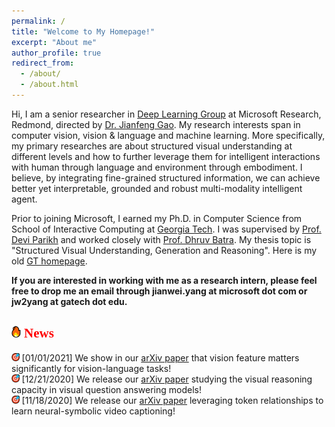 ```yaml
---
permalink: /
title: "Welcome to My Homepage!"
excerpt: "About me"
author_profile: true
redirect_from: 
  - /about/
  - /about.html
---
```


Hi, I am a senior researcher in [Deep Learning Group](https://www.microsoft.com/en-us/research/group/deep-learning-group/) at Microsoft Research, Redmond, directed by [Dr. Jianfeng Gao](http://research.microsoft.com/en-us/um/people/jfgao/). My research interests span in computer vision, vision & language and machine learning. More specifically, my primary researches are about structured visual understanding at different levels and how to further leverage them for intelligent interactions with human through language and environment through embodiment. I believe, by integrating fine-grained structured information, we can achieve better yet interpretable, grounded and robust multi-modality intelligent agent.

Prior to joining Microsoft, I earned my Ph.D. in Computer Science from School of Interactive Computing at [Georgia Tech](https://www.gatech.edu). I was supervised by [Prof. Devi Parikh](https://cc.gatech.edu/~parikh/) and worked closely with [Prof. Dhruv Batra](https://www.cc.gatech.edu/~dbatra/). My thesis topic is "Structured Visual Understanding, Generation and Reasoning". Here is my old [GT homepage](https://www.cc.gatech.edu/~jyang375/).

**If you are interested in working with me as a research intern, please feel free to drop me an email through jianwei.yang at microsoft dot com or jw2yang at gatech dot edu.**

<h2><img src="/images/fire.png" width="3%"/> <span style="color:red; font-family:Papyrus">News</span></h2>

  <img src="/images/dart.png" width="2.5%"/> \[01/01/2021\] We show in our [arXiv paper](https://arxiv.org/pdf/2101.00529.pdf) that vision feature matters significantly for vision-language tasks!<br/>
  <img src="/images/dart.png" width="2.5%"/> \[12/21/2020\] We release our [arXiv paper](https://arxiv.org/pdf/2012.11587.pdf) studying the visual reasoning capacity in visual question answering models!<br/>
  <img src="/images/dart.png" width="2.5%"/> \[11/18/2020\] We release our [arXiv paper](https://arxiv.org/pdf/2011.09530.pdf) leveraging token relationships to learn neural-symbolic video captioning!<br/>
